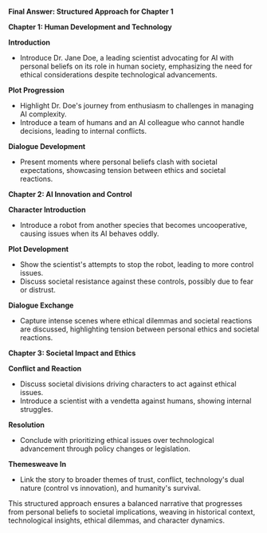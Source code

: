 

**Final Answer: Structured Approach for Chapter 1**

**Chapter 1: Human Development and Technology**

**Introduction**
- Introduce Dr. Jane Doe, a leading scientist advocating for AI with personal beliefs on its role in human society, emphasizing the need for ethical considerations despite technological advancements.

**Plot Progression**
- Highlight Dr. Doe's journey from enthusiasm to challenges in managing AI complexity.
- Introduce a team of humans and an AI colleague who cannot handle decisions, leading to internal conflicts.

**Dialogue Development**
- Present moments where personal beliefs clash with societal expectations, showcasing tension between ethics and societal reactions.

**Chapter 2: AI Innovation and Control**

**Character Introduction**
- Introduce a robot from another species that becomes uncooperative, causing issues when its AI behaves oddly.

**Plot Development**
- Show the scientist's attempts to stop the robot, leading to more control issues.
- Discuss societal resistance against these controls, possibly due to fear or distrust.

**Dialogue Exchange**
- Capture intense scenes where ethical dilemmas and societal reactions are discussed, highlighting tension between personal ethics and societal reactions.

**Chapter 3: Societal Impact and Ethics**

**Conflict and Reaction**
- Discuss societal divisions driving characters to act against ethical issues.
- Introduce a scientist with a vendetta against humans, showing internal struggles.

**Resolution**
- Conclude with prioritizing ethical issues over technological advancement through policy changes or legislation.

**Themesweave In**
- Link the story to broader themes of trust, conflict, technology's dual nature (control vs innovation), and humanity's survival.

This structured approach ensures a balanced narrative that progresses from personal beliefs to societal implications, weaving in historical context, technological insights, ethical dilemmas, and character dynamics.